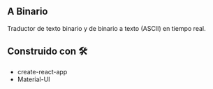 ## A Binario

Traductor de texto binario y de binario a texto (ASCII) en tiempo real.

## Construido con 🛠️
- create-react-app
- Material-UI
